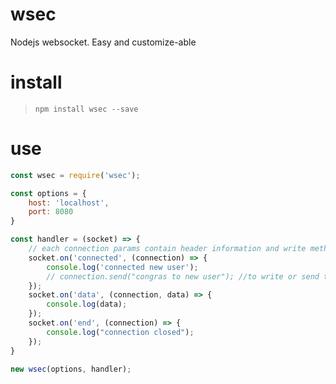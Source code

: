 # wsec
Nodejs websocket. Easy and customize-able 


# install

> `npm install wsec --save`

# use

```js
const wsec = require('wsec');

const options = {
    host: 'localhost',
    port: 8080
}

const handler = (socket) => {
    // each connection params contain header information and write methods
    socket.on('connected', (connection) => {
        console.log('connected new user');
        // connection.send("congras to new user"); //to write or send text to connected user
    });
    socket.on('data', (connection, data) => {
        console.log(data);
    });
    socket.on('end', (connection) => {
        console.log("connection closed");
    });
}

new wsec(options, handler);
```